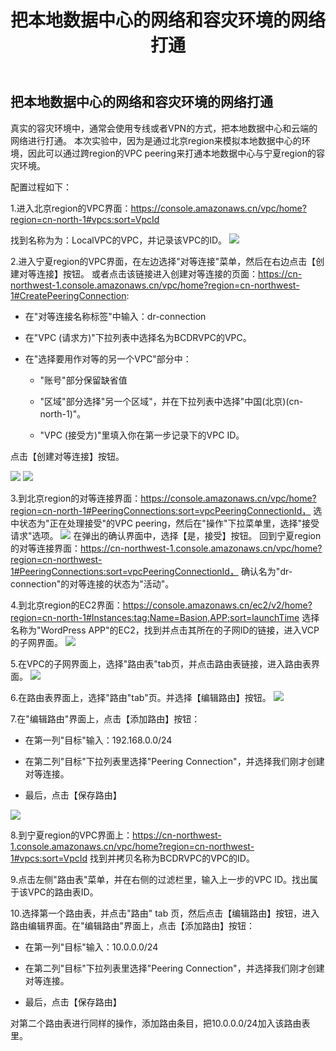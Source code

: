 ﻿---
title: "把本地数据中心的网络和容灾环境的网络打通"
chapter: false
weight: 32
---

## 把本地数据中心的网络和容灾环境的网络打通

真实的容灾环境中，通常会使用专线或者VPN的方式，把本地数据中心和云端的网络进行打通。
本次实验中，因为是通过北京region来模拟本地数据中心的环境，因此可以通过跨region的VPC peering来打通本地数据中心与宁夏region的容灾环境。

配置过程如下：

1.进入北京region的VPC界面：https://console.amazonaws.cn/vpc/home?region=cn-north-1#vpcs:sort=VpcId

找到名称为为：LocalVPC的VPC，并记录该VPC的ID。
![](/images/LandingZoneOfDRSite/idcVPCID.png)

2.进入宁夏region的VPC界面，在左边选择"对等连接"菜单，然后在右边点击【创建对等连接】按钮。
或者点击该链接进入创建对等连接的页面：https://cn-northwest-1.console.amazonaws.cn/vpc/home?region=cn-northwest-1#CreatePeeringConnection:

* 在"对等连接名称标签"中输入：dr-connection

* 在"VPC (请求方)"下拉列表中选择名为BCDRVPC的VPC。

* 在"选择要用作对等的另一个VPC"部分中：

  * "账号"部分保留缺省值
  
  * "区域"部分选择"另一个区域"，并在下拉列表中选择"中国(北京)(cn-north-1)"。
  
  * "VPC (接受方)"里填入你在第一步记录下的VPC ID。

点击【创建对等连接】按钮。

![](/images/LandingZoneOfDRSite/CreateVPCPeering1.png)
![](/images/LandingZoneOfDRSite/CreateVPCPeering2.png)

3.到北京region的对等连接界面：https://console.amazonaws.cn/vpc/home?region=cn-north-1#PeeringConnections:sort=vpcPeeringConnectionId，
选中状态为"正在处理接受"的VPC peering，然后在"操作"下拉菜单里，选择"接受请求"选项。
![](/images/LandingZoneOfDRSite/CreateVPCPeering3.png)
在弹出的确认界面中，选择【是，接受】按钮。
回到宁夏region的对等连接界面：https://cn-northwest-1.console.amazonaws.cn/vpc/home?region=cn-northwest-1#PeeringConnections:sort=vpcPeeringConnectionId，
确认名为"dr-connection"的对等连接的状态为"活动"。

4.到北京region的EC2界面：https://console.amazonaws.cn/ec2/v2/home?region=cn-north-1#Instances:tag:Name=Basion,APP;sort=launchTime
选择名称为"WordPress APP"的EC2，找到并点击其所在的子网ID的链接，进入VCP的子网界面。
![](/images/LandingZoneOfDRSite/wpserversubnet.png)

5.在VPC的子网界面上，选择"路由表"tab页，并点击路由表链接，进入路由表界面。
![](/images/LandingZoneOfDRSite/idcroutetable.png)

6.在路由表界面上，选择"路由"tab"页。并选择【编辑路由】按钮。
![](/images/LandingZoneOfDRSite/editroute.png)

7.在"编辑路由"界面上，点击【添加路由】按钮：

  * 在第一列"目标"输入：192.168.0.0/24
  
  * 在第二列"目标"下拉列表里选择"Peering Connection"，并选择我们刚才创建对等连接。
  
  * 最后，点击【保存路由】

![](/images/LandingZoneOfDRSite/addrouteentry.png)
  
8.到宁夏region的VPC界面上：https://cn-northwest-1.console.amazonaws.cn/vpc/home?region=cn-northwest-1#vpcs:sort=VpcId
找到并拷贝名称为BCDRVPC的VPC的ID。

9.点击左侧"路由表"菜单，并在右侧的过滤栏里，输入上一步的VPC ID。找出属于该VPC的路由表ID。

10.选择第一个路由表，并点击"路由" tab 页，然后点击【编辑路由】按钮，进入路由编辑界面。在"编辑路由"界面上，点击【添加路由】按钮：

  * 在第一列"目标"输入：10.0.0.0/24
  
  * 在第二列"目标"下拉列表里选择"Peering Connection"，并选择我们刚才创建对等连接。
  
  * 最后，点击【保存路由】

对第二个路由表进行同样的操作，添加路由条目，把10.0.0.0/24加入该路由表里。






  
